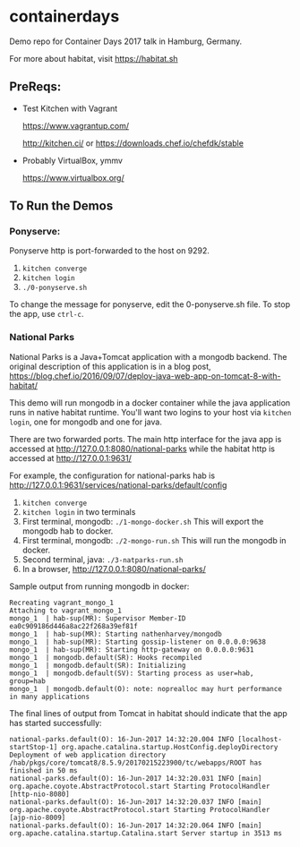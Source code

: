 # containerdays

Demo repo for Container Days 2017 talk in Hamburg, Germany.

For more about habitat, visit https://habitat.sh

## PreReqs:
* Test Kitchen with Vagrant

  https://www.vagrantup.com/

  http://kitchen.ci/  or  https://downloads.chef.io/chefdk/stable

* Probably VirtualBox, ymmv

  https://www.virtualbox.org/


## To Run the Demos

### Ponyserve:

Ponyserve http is port-forwarded to the host on 9292.  
1. ``kitchen converge``
2. ``kitchen login``
3. ``./0-ponyserve.sh``

To change the message for ponyserve, edit the 0-ponyserve.sh file. To stop the app, use ``ctrl-c``.

### National Parks

National Parks is a Java+Tomcat application with a mongodb backend. The original description of this application is in a blog post, https://blog.chef.io/2016/09/07/deploy-java-web-app-on-tomcat-8-with-habitat/

This demo will run mongodb in a docker container while the java application runs in native habitat runtime. You'll want two logins to your host via ``kitchen login``, one for mongodb and one for java.

There are two forwarded ports. The main http interface for the java app is accessed at http://127.0.0.1:8080/national-parks while the habitat http is accessed at http://127.0.0.1:9631/

For example, the configuration for national-parks hab is http://127.0.0.1:9631/services/national-parks/default/config

  1. ``kitchen converge``
  2. ``kitchen login`` in two terminals
  3. First terminal, mongodb: ``./1-mongo-docker.sh``
    This will export the mongodb hab to docker.
  4. First terminal, mongodb: ``./2-mongo-run.sh``
    This will run the mongodb in docker.
  5. Second terminal, java: ``./3-natparks-run.sh``
  6. In a browser, http://127.0.0.1:8080/national-parks/

Sample output from running mongodb in docker:
```
Recreating vagrant_mongo_1
Attaching to vagrant_mongo_1
mongo_1  | hab-sup(MR): Supervisor Member-ID ea0c909186d446a8ac22f268a39ef81f
mongo_1  | hab-sup(MR): Starting nathenharvey/mongodb
mongo_1  | hab-sup(MR): Starting gossip-listener on 0.0.0.0:9638
mongo_1  | hab-sup(MR): Starting http-gateway on 0.0.0.0:9631
mongo_1  | mongodb.default(SR): Hooks recompiled
mongo_1  | mongodb.default(SR): Initializing
mongo_1  | mongodb.default(SV): Starting process as user=hab, group=hab
mongo_1  | mongodb.default(O): note: noprealloc may hurt performance in many applications
```

The final lines of output from Tomcat in habitat should indicate that the app has started successfully:
```
national-parks.default(O): 16-Jun-2017 14:32:20.004 INFO [localhost-startStop-1] org.apache.catalina.startup.HostConfig.deployDirectory Deployment of web application directory /hab/pkgs/core/tomcat8/8.5.9/20170215223900/tc/webapps/ROOT has finished in 50 ms
national-parks.default(O): 16-Jun-2017 14:32:20.031 INFO [main] org.apache.coyote.AbstractProtocol.start Starting ProtocolHandler [http-nio-8080]
national-parks.default(O): 16-Jun-2017 14:32:20.037 INFO [main] org.apache.coyote.AbstractProtocol.start Starting ProtocolHandler [ajp-nio-8009]
national-parks.default(O): 16-Jun-2017 14:32:20.064 INFO [main] org.apache.catalina.startup.Catalina.start Server startup in 3513 ms
```
